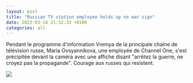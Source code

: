 ```yaml
---
layout: post
title: "Russian TV station employee holds up no war sign"
date: 2022-03-14 21:32:33 +0100
categories: all
---
```

<!--translate-->
Pendant le programme d'information Vremya de la principale chaîne de télévision russe, Maria Ovsyannikova, une employée de Channel One, s'est précipitée devant la caméra avec une affiche disant "arrêtez la guerre, ne croyez pas la propagande".
Courage aux russes qui resistent.
<!--endtranslate-->

<img src="{{ site.baseurl }}/assets/images/8.jpeg">
